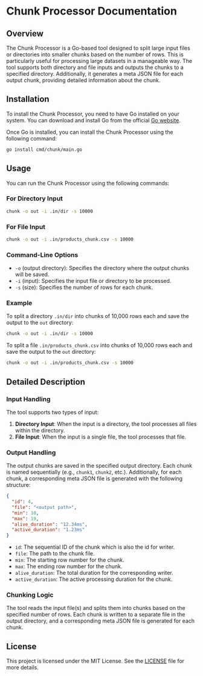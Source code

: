 # Chunk Processor Documentation

## Overview

The Chunk Processor is a Go-based tool designed to split large input files or directories into smaller chunks based on the number of rows. This is particularly useful for processing large datasets in a manageable way. The tool supports both directory and file inputs and outputs the chunks to a specified directory. Additionally, it generates a meta JSON file for each output chunk, providing detailed information about the chunk.

## Installation

To install the Chunk Processor, you need to have Go installed on your system. You can download and install Go from the official [Go website](https://golang.org/dl/).

Once Go is installed, you can install the Chunk Processor using the following command:

```sh
go install cmd/chunk/main.go
```

## Usage

You can run the Chunk Processor using the following commands:

### For Directory Input

```sh
chunk -o out -i .in/dir -s 10000
```

### For File Input

```sh
chunk -o out -i .in/products_chunk.csv -s 10000
```

### Command-Line Options

- `-o` (output directory): Specifies the directory where the output chunks will be saved.
- `-i` (input): Specifies the input file or directory to be processed.
- `-s` (size): Specifies the number of rows for each chunk.

### Example

To split a directory `.in/dir` into chunks of 10,000 rows each and save the output to the `out` directory:

```sh
chunk -o out -i .in/dir -s 10000
```

To split a file `.in/products_chunk.csv` into chunks of 10,000 rows each and save the output to the `out` directory:

```sh
chunk -o out -i .in/products_chunk.csv -s 10000
```

## Detailed Description

### Input Handling

The tool supports two types of input:

1. **Directory Input**: When the input is a directory, the tool processes all files within the directory.
2. **File Input**: When the input is a single file, the tool processes that file.

### Output Handling

The output chunks are saved in the specified output directory. Each chunk is named sequentially (e.g., `chunk1`, `chunk2`, etc.). Additionally, for each chunk, a corresponding meta JSON file is generated with the following structure:

```json
{
  "id": 4,
  "file": "<output path>",
  "min": 10,
  "max": 19,
  "alive_duration": "12.34ms",
  "active_duration": "1.23ms"
}
```

- `id`: The sequential ID of the chunk which is also the id for writer.
- `file`: The path to the chunk file.
- `min`: The starting row number for the chunk.
- `max`: The ending row number for the chunk.
- `alive_duration`: The total duration for the corresponding writer.
- `active_duration`: The active processing duration for the chunk.

### Chunking Logic

The tool reads the input file(s) and splits them into chunks based on the specified number of rows. Each chunk is written to a separate file in the output directory, and a corresponding meta JSON file is generated for each chunk.

## License

This project is licensed under the MIT License. See the [LICENSE](LICENSE) file for more details.

